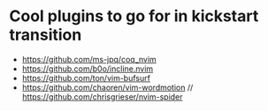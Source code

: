 # Cool plugins to go for in kickstart transition

- https://github.com/ms-jpq/coq_nvim
- https://github.com/b0o/incline.nvim
- https://github.com/ton/vim-bufsurf
- https://github.com/chaoren/vim-wordmotion // https://github.com/chrisgrieser/nvim-spider
